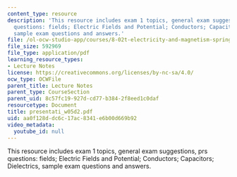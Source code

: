 ```yaml
---
content_type: resource
description: 'This resource includes exam 1 topics, general exam suggestions, prs
  questions: fields; Electric Fields and Potential; Conductors; Capacitors; Dielectrics,
  sample exam questions and answers.'
file: /ol-ocw-studio-app/courses/8-02t-electricity-and-magnetism-spring-2005/aa0f128ddc6c17ac8341e6b00d669b92_presentati_w05d2.pdf
file_size: 592969
file_type: application/pdf
learning_resource_types:
- Lecture Notes
license: https://creativecommons.org/licenses/by-nc-sa/4.0/
ocw_type: OCWFile
parent_title: Lecture Notes
parent_type: CourseSection
parent_uid: 8c57fc19-927d-cd77-b384-2f8eed1c0daf
resourcetype: Document
title: presentati_w05d2.pdf
uid: aa0f128d-dc6c-17ac-8341-e6b00d669b92
video_metadata:
  youtube_id: null
---
```

This resource includes exam 1 topics, general exam suggestions, prs questions: fields; Electric Fields and Potential; Conductors; Capacitors; Dielectrics, sample exam questions and answers.
